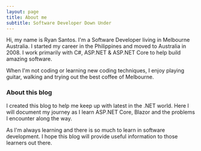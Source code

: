 ```yaml
---
layout: page
title: About me
subtitle: Software Developer Down Under 
---
```


Hi, my name is Ryan Santos. I'm a Software Developer living in Melbourne Australia. 
I started my career in the Philippines and moved to Australia in 2008. I work primarily with C#, ASP.NET & ASP.NET Core
to help build amazing software.


When I'm not coding or learning new coding techniques, I enjoy playing guitar, walking and trying out the best coffee of Melbourne.



### About this blog 
I created this blog to help me keep up with latest in the .NET world. 
Here I will document my journey as I learn ASP.NET Core, Blazor and the problems I encounter along the way. 


As I'm always learning and there is so much to learn in software development. 
I hope this blog will provide useful information to those learners out there.
 




